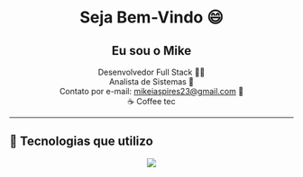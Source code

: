 
<!-- Apresentação -->
<h1 align="center">Seja Bem-Vindo 😄</h1>
<h2 align="center">Eu sou o Mike</h2>

<p align="center">
Desenvolvedor Full Stack 👨‍💻<br />
Analista de Sistemas 🧠<br />
Contato por e-mail: <a href="mailto:mikeiaspires23@gmail.com">mikeiaspires23@gmail.com</a> 📩<br />
☕ Coffee tec
</p>

---

## 🚀 Tecnologias que utilizo

<p align="center">
  <a href="https://skillicons.dev">
    <img src="https://skillicons.dev/icons?i=git,js,ts,python,nodejs,react,docker,mysql,aws,mongodb,kotlin,java,firebase,html,css" />
  </a>
</p>

